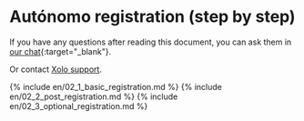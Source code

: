# Autónomo registration (step by step)

If you have any questions after reading this document, you can ask them in
[our chat](https://bit.ly/it-autonomos-spain-eng){:target="_blank"}.

Or contact [Xolo support](#support-contacts).

{% include en/02_1_basic_registration.md %}
{% include en/02_2_post_registration.md %}
{% include en/02_3_optional_registration.md %}
